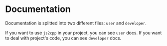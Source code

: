  # Documentation

 Documentation is splitted into two different files: `user` and `developer`.

If you want to use `js2cpp` in your project, you can see `user` docs. 
If you want to deal with project's code, you can see `developer` docs.
